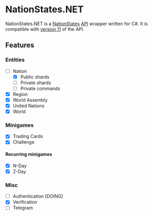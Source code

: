 # NationStates.NET

NationStates.NET is a [NationStates](https://nationstates.net) [API](https://nationstates.net/pages/api) wrapper written for C#. It is compatible with [version 11](https://www.nationstates.net/cgi-bin/api.cgi?a=version) of the API. 

## Features

### Entities

- [ ] Nation
  - [X] Public shards
  - [ ] Private shards
  - [ ] Private commands
- [X] Region
- [X] World Assembly
- [X] United Nations
- [X] World

### Minigames

- [X] Trading Cards
- [X] Challenge

#### Recurring minigames

- [X] N-Day
- [X] Z-Day

### Misc

- [ ] Authentication [DOING]
- [X] Verification
- [ ] Telegram
